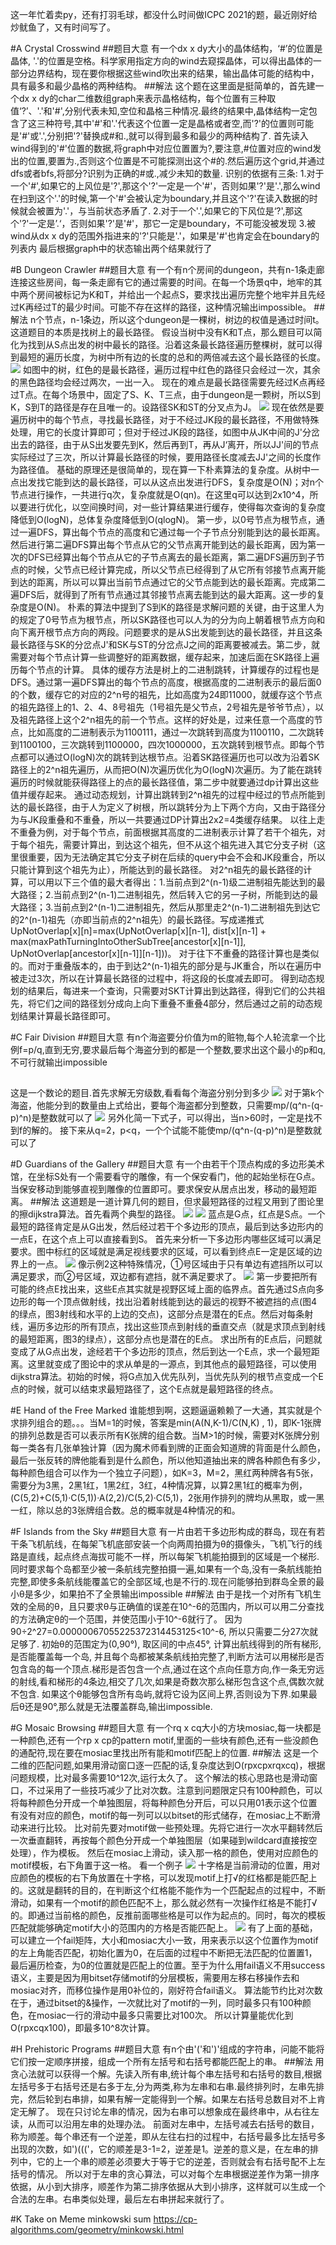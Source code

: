 这一年忙着卖py，还有打羽毛球，都没什么时间做ICPC 2021的题，最近刚好给炒鱿鱼了，又有时间写了。

#A Crystal Crosswind
##题目大意
有一个dx x dy大小的晶体结构，‘#’的位置是晶体, '.'的位置是空格。科学家用指定方向的wind去窥探晶体，可以得出晶体的一部分边界结构，现在要你根据这些wind吹出来的结果，输出晶体可能的结构中，具有最多和最少晶格的两种结构。
##解法
这个题在这里面是挺简单的，首先建一个dx x dy的char二维数组graph来表示晶格结构，每个位置有三种取值‘?’、'.'和'#',分别代表未知,空位和晶格三种情况.最终的结果中,晶体结构一定包含了这三种符号,其中'#'和'.'代表这个位置一定是晶格或者空,而'?'的位置则可能是'#'或'.',分别把'?'替换成#和.,就可以得到最多和最少的两种结构了.
首先读入wind得到的'#'位置的数据,将graph中对应位置置为?,要注意,#位置对应的wind发出的位置,要置为.,否则这个位置是不可能探测出这个#的.然后遍历这个grid,并通过dfs或者bfs,将部分?识别为正确的#或.,减少未知的数量.
识别的依据有三条:
1.对于一个'#',如果它的上风位是'?',那这个'?'一定是一个'#'，否则如果'?'是'.',那么wind在扫到这个'.'的时候,第一个'#'会被认定为boundary,并且这个'?'在读入数据的时候就会被置为'.'，与当前状态矛盾了.
2.对于一个'.',如果它的下风位是‘?',那这个'?'一定是’.‘，否则如果'?'是'#'，那它一定是boundary，不可能没被发现
3.被wind从dx x dy的范围外指进来的'?'只能是'.'，如果是'#'也肯定会在boundary的列表内
最后根据graph中的状态输出两个结果就行了

#B Dungeon Crawler
##题目大意
有一个有n个房间的dungeon，共有n-1条走廊连接这些房间，每一条走廊有它的通过需要的时间。在每一个场景q中，地牢的其中两个房间被标记为K和T，并给出一个起点S，要求找出遍历完整个地牢并且先经过K再经过T的最少时间。可能不存在这样的路径，这种情况输出impossible。
##解法
n个节点，n-1条边，所以这个dungeon是一棵树，树边的权值是通过时间t。这道题目的本质是找树上的最长路径。
假设当树中没有K和T点，那么题目可以简化为找到从S点出发的树中最长的路径。沿着这条最长路径遍历整棵树，就可以得到最短的遍历长度，为树中所有边的长度的总和的两倍减去这个最长路径的长度。
![](tree.jpg)
如图中的树，红色的是最长路径，遍历过程中红色的路径只会经过一次，其余的黑色路径均会经过两次，一出一入。
现在的难点是最长路径需要先经过K点再经过T点。在每个场景中，固定了S、K、T三点，由于dungeon是一颗树，所以S到K，S到T的路径是存在且唯一的。设路径SK和ST的分叉点为J。
![](joint.jpg)
现在依然是要遍历树中的每个节点，寻找最长路径，对于不经过JK段的最长路径，不用做特殊处理，用它的长度计算即可；但对于经过JK段的路径，如图中从JK中间的J'分岔出去的路径，由于从S出发要先到K，然后再到T，再从J‘离开，所以JJ'间的节点实际经过了三次，所以计算最长路径的时候，要用路径长度减去JJ'之间的长度作为路径值。
基础的原理还是很简单的，现在算一下朴素算法的复杂度。从树中一点出发找它能到达的最长路径，可以从这点出发进行DFS，复杂度是O(N)；对n个节点进行操作，一共进行q次，复杂度就是O(qn)。在这里q可以达到2x10^4，所以要进行优化，以空间换时间，对一些计算结果进行缓存，使得每次查询的复杂度降低到O(logN)，总体复杂度降低到O(qlogN)。
第一步，以0号节点为根节点，通过一遍DFS，算出每个节点的高度和它通过每一个子节点分别能到达的最长距离。然后进行第二遍DFS算出每个节点从它的父节点离开能到达的最长距离，因为第一次的DFS已经算出每个节点从它的子节点离去的最长距离，第二遍DFS遍历到子节点的时候，父节点已经计算完成，所以父节点已经得到了从它所有邻接节点离开能到达的距离，所以可以算出当前节点通过它的父节点能到达的最长距离。完成第二遍DFS后，就得到了所有节点通过其邻接节点离去能到达的最大距离。这一步的复杂度是O(N)。
朴素的算法中提到了S到K的路径是求解问题的关键，由于这里人为的规定了0号节点为根节点，所以SK路径也可以人为的分为向上朝着根节点方向和向下离开根节点方向的两段。问题要求的是从S出发能到达的最长路径，并且这条最长路径与SK的分岔点J'和SK与ST的分岔点J之间的距离要被减去。第二步，就需要对每个节点计算一些调整好的距离数据，缓存起来，加速后面在SK路径上遍历每个节点的计算。
具体的缓存方法是树上的二进制跳转，计算缓存的过程也是DFS。通过第一遍DFS算出的每个节点的高度，根据高度的二进制表示的最后面0的个数，缓存它的对应的2^n号的祖先，比如高度为24即11000，就缓存这个节点的祖先路径上的1、2、4、8号祖先（1号祖先是父节点，2号祖先是爷爷节点），以及祖先路径上这个2^n祖先的前一个节点。这样的好处是，过来任意一个高度的节点，比如高度的二进制表示为1100111，通过一次跳转到高度为1100110，二次跳转到1100100，三次跳转到1100000，四次1000000，五次跳转到根节点。即每个节点都可以通过O(logN)次的跳转到达根节点。沿着SK路径遍历也可以改为沿着SK路径上的2^n祖先遍历，从而把O(N)次遍历优化为O(logN)次遍历。为了能在跳转遍历的时候就能获得路径上的点的最长路径值，第二步中就要通过dp计算出这些值并缓存起来。
通过动态规划，计算出跳转到2^n祖先的过程中经过的节点所能到达的最长路径，由于人为定义了树根，所以跳转分为上下两个方向，又由于路径分为与JK段重叠和不重叠，所以一共要通过DP计算出2x2=4类缓存结果。
以往上走不重叠为例，对于每个节点，前面根据其高度的二进制表示计算了若干个祖先，对于每个祖先，需要计算出，到达这个祖先，但不从这个祖先进入其它分支子树（这里很重要，因为无法确定其它分支子树在后续的query中会不会和JK段重合，所以只能计算到这个祖先为止），所能达到的最长路径。 对2^n祖先的最长路径的计算，可以用以下三个值的最大者得出：1.当前点到2^(n-1)级二进制祖先能达到的最大路径；2.当前点到2^(n-1)二进制祖先，然后转入它的另一子树，所能到达的最大路径；3.当前点到2^(n-1)二进制祖先，然后从那里走2^(n-1)二进制祖先到达它的2^(n-1)祖先（亦即当前点的2^n祖先）的最长路径。写成递推式UpNotOverlap[x][n]=max(UpNotOverlap[x][n-1], dist[x][n-1] + max(maxPathTurningIntoOtherSubTree[ancestor[x][n-1]], UpNotOverlap[ancestor[x][n-1]][n-1]))。
对于往下不重叠的路径计算也是类似的。而对于重叠版本的，由于到达2^(n-1)祖先的部分是与JK重合，所以在遍历中被走过3次，所以在计算最长路径的过程中，将这段的长度减去即可。
得到动态规划的结果后，每进来一个查询，只需要对SKT计算出到达路径，得到它们的公共祖先，将它们之间的路径划分成向上向下重叠不重叠4部分，然后通过之前的动态规划结果计算最长路径即可。

#C Fair Division
##题目大意
有n个海盗要分价值为m的赃物,每个人轮流拿一个比例f=p/q,直到无穷,要求最后每个海盗分到的都是一个整数,要求出这个最小的p和q,不可行就输出impossible
##
这是一个数论的题目.首先求解无穷级数,看看每个海盗分别分到多少
![](pirate.jpg)
对于第k个海盗，他能分到的数量由上式给出，要每个海盗都分到整数，只需要mp/(q^n-(q-p)^n)是整数就可以了
![](qmin.jpg)
另外化简一下式子，可以得出，当n>60时，一定是找不到f的解的。
接下来从q=2，p<q，一个个试能不能使mp/(q^n-(q-p)^n)是整数就可以了

#D Guardians of the Gallery
##题目大意
有一个由若干个顶点构成的多边形美术馆，在坐标S处有一个需要看守的雕像，有一个保安看门，他的起始坐标在G点。当保安移动到能够直视到雕像的位置即可。要求保安从居点出发，移动的最短距离。
##解法
这道题是一道计算几何的题目，但求最短路径的过程又用到了图论里的擦dijkstra算法。首先看两个典型的路径。
![](sample1.png)
![](sample2.png)
蓝点是G点，红点是S点。一个最短的路径肯定是从G出发，然后经过若干个多边形的顶点，最后到达多边形内的一点E，在这个点上可以直接看到S。
首先来分析一下多边形内哪些区域可以满足要求。图中标红的区域就是满足视线要求的区域，可以看到终点E一定是区域的边界上的一点。
![](region1.jpg)
像示例2这种特殊情况，①号区域由于只有单边有遮挡所以可以满足要求，而②号区域，双边都有遮挡，就不满足要求了。
![](region2.jpg)
第一步要把所有可能的终点E找出来，这些E点其实就是视野区域上面的临界点。首先通过S点向多边形的每一个顶点做射线，找出沿着射线能到达的最远的视野不被遮挡的点(图4的绿点，图3射线和水平的上边的交点)，这部分点是潜在的E点。然后对每条射线，遍历多边形的所有顶点，找出这些顶点到射线的垂直交点（就是求顶点到射线的最短距离，图3的绿点），这部分点也是潜在的E点。
求出所有的E点后，问题就变成了从G点出发，途经若干个多边形的顶点，然后到达一个E点，求一个最短距离。这里就变成了图论中的求从单是的一源点，到其他点的最短路径，可以使用dijkstra算法。初始的时候，将G点加入优先队列，当优先队列的根节点变成一个E点的时候，就可以结束求最短路径了，这个E点就是最短路径的终点。

#E Hand of the Free Marked
谁能想到啊，这题逼逼赖赖了一大通，其实就是个求排列组合的题。。。当M=1的时候，答案是min(A(N,K-1)/C(N,K) , 1)，即K-1张牌的排列总数是否可以表示所有K张牌的组合数。当M>1的时候，需要对K张牌分别每一类各有几张单独计算（因为魔术师看到牌的正面会知道牌的背面是什么颜色，最后一张反转的牌他能看到是什么颜色，所以他知道抽出来的牌各种颜色有多少，每种颜色组合可以作为一个独立子问题），如K=3，M=2，黑红两种牌各有5张，需要分为3黑，2黑1红，1黑2红，3红，4种情况算，以算2黑1红的概率为例，(C(5,2)+C(5,1)·C(5,1))·A(2,2)/C(5,2)·C(5,1)，2张用作排列的牌均从黑取，或一黑一红，除以总的3张牌组合数。总的概率就是4种情况的和。

#F Islands from the Sky
##题目大意
有一片由若干多边形构成的群岛，现在有若干条飞机航线，在每架飞机底部安装一个向两周拍摄为θ的摄像头，飞机飞行的线路是直线，起点终点海拔可能不一样，所以每架飞机能拍摄到的区域是一个梯形.同时要求每个岛都至少被一条航线完整拍摄一遍,如果有一个岛,没有一条航线能拍完整,即使多条航线能覆盖它的全部区域,也是不行的.现在问能够拍到群岛全景的最小θ是多少，如果拍不了全景输出impossible
##解法
由于是找一个对所有飞机生效的全局的θ，且只要求θ与正确值的误差在10^-6的范围内，所以可以用二分查找的方法确定θ的一个范围，并使范围小于10^-6就行了。
因为90÷2^27=0.00000067055225372314453125<10^-6, 所以只需要二分27次就足够了.
初始θ的范围定为(0,90°), 取区间的中点45°, 计算出航线得到的所有梯形, 是否能覆盖每一个岛, 并且每个岛都被某条航线拍完整了,判断方法可以用梯形是否包含岛的每一个顶点.梯形是否包含一个点,通过在这个点向任意方向,作一条无穷远的射线,看和梯形的4条边,相交了几次,如果是奇数次那么梯形包含这个点,偶数次就不包含.
如果这个θ能够包含所有岛屿,就将它设为区间上界,否则设为下界.如果最后θ还是90°,那么就是无法覆盖群岛,输出impossible.

#G Mosaic Browsing
##题目大意
有一个rq x cq大小的方块mosiac,每一块都是一种颜色,还有一个rp x cp的pattern motif,里面的一些块有颜色,还有一些没颜色的通配符,现在要在mosiac里找出所有能和motif匹配上的位置.
##解法
这是一个二维的匹配问题,如果用滑动窗口逐一匹配的话,复杂度达到O(rpxcpxrqxcq)，根据问题规模，比对最多需要10^12次,运行太久了。
这个解法的核心思路也是滑动窗口，不过采用了一些技巧减少了比对次数。注意到问题限定只有100种颜色，可以将每种颜色分开成一个单独图层，将每种颜色分开后，可以只用01表示这个位置有没有对应的颜色，motif的每一列可以以bitset的形式储存，在mosiac上不断滑动来进行比较。
比对前先要对motif做一些预处理。先将它进行一次水平翻转然后一次垂直翻转，再按每个颜色分开成一个单独图层（如果碰到wildcard直接按空处理），作为模板。
然后在mosiac上滑动，读入那一格的颜色，使用对应颜色的motif模板，右下角置于这一格。
看一个例子
![](mosiac1.png)
十字格是当前滑动的位置，用对应颜色的模板的右下角放置在十字格，可以发现motif上打√的红格都是能匹配上的。这就是翻转的目的，在判断这个红格能不能作为一个匹配起点的过程中，不断滑动，如果有一个motif的颜色匹配不上，那么就必然有一次操作红格是不能打√的。即通过当前格的颜色，反推前面哪些格是可以作为起点的。同时，每次的模板匹配就能够确定motif大小的范围内的方格是否能匹配上。
![](mosiac2.png)
有了上面的基础，可以建立一个fail矩阵，大小和mosiac大小一致，用来表示以这个位置作为motif的左上角能否匹配，初始化置为0，在后面的过程中不断把无法匹配的位置置1，最后遍历检查，为0的位置就是匹配上的位置。至于为什么用fail语义不用success语义，主要是因为用bitset存储motif的分层模板，需要用左移右移操作去和mosiac对齐，而移位操作是用0补位的，刚好符合fail语义。
算法能节约比对次数在于，通过bitset的&操作，一次就比对了motif的一列，同时最多只有100种颜色，在mosiac一行的滑动中最多只需要比对100次。 所以计算量能优化到O(rpxcqx100)，即最多10^8次计算。

#H Prehistoric Programs
##题目大意
有n个由'('和')'组成的字符串，问能不能将它们按一定顺序拼接，组成一个所有左括号和右括号都能匹配上的串。
##解法
用贪心法就可以获得一个解。先读入所有串,统计每个串左括号和右括号的数目,根据左括号多于右括号还是右多于左,分为两类,称为左串和右串.最终排列时，左串先排完，然后轮到右串排，如果有解一定能得到一个解。如果左右括号总数目对不上肯定无解了。
现在只讨论左串的情况，因为右串可以想象成在最终串中，从右往左读，从而可以沿用左串的处理办法。
前面对左串中，左括号减去右括号的数目，称为顺差。每个串还有一个逆差，即从左往右扫的过程中，右括号最多比左括号多出现的次数，如')((('，它的顺差是3-1=2，逆差是1。逆差的意义是，在左串的排列中，它的上一个串的顺差必须要大于等于它的逆差，否则就会有右括号配不上左括号的情况。
所以对于左串的贪心算法，可以对每个左串根据逆差作为第一排序依据，从小到大排序，顺差作为第二排序依据从大到小排序，这样就可以生成一个合法的左串。右串类似处理，最后左右串拼起来就行了。

#K Take on Meme
minkowski sum
https://cp-algorithms.com/geometry/minkowski.html